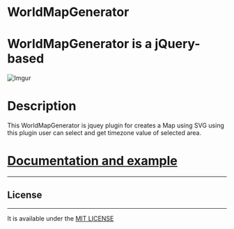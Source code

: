 # WorldMapGenerator 

# WorldMapGenerator is a jQuery-based

![Imgur](http://i.imgur.com/i22GQ74.png?1)

# Description

This WorldMapGenerator is jquey plugin for creates a Map using SVG using this plugin user can
select and get timezone value of selected area.

# [Documentation and example](http://kevalbhatt.github.io/WorldMapGenerator)
---------------------


## License
---------------------
It is available under the [MIT LICENSE](LICENSE.md)

